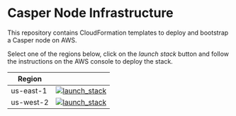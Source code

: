 # Casper Node Infrastructure

This repository contains CloudFormation templates to deploy and bootstrap a Casper node on AWS.

Select one of the regions below, click on the *launch stack* button and follow the instructions on the AWS console to deploy the stack.

|Region||
|-|-|
| us-east-1 | [![launch_stack](https://s3.amazonaws.com/cloudformation-examples/cloudformation-launch-stack.png)](https://console.aws.amazon.com/cloudformation/home#/stacks/new?stackName=casper-node&templateURL=https://s3.us-west-2.amazonaws.com/nclouds-static-assets/casper-node.yml&region=us-west-2) |
| us-west-2 | [![launch_stack](https://s3.amazonaws.com/cloudformation-examples/cloudformation-launch-stack.png)](https://console.aws.amazon.com/cloudformation/home#/stacks/new?stackName=casper-node&templateURL=https://s3.us-west-2.amazonaws.com/nclouds-static-assets/casper-node.yml&region=us-west-2) |